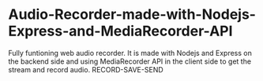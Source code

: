 # Audio-Recorder-made-with-Nodejs-Express-and-MediaRecorder-API
Fully funtioning web audio recorder.
It is made with Nodejs and Express on the backend side and using MediaRecorder API in the client side to get the stream and record audio.
RECORD-SAVE-SEND
